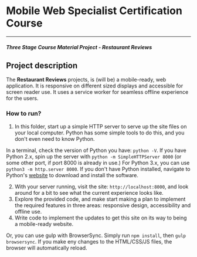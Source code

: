 # Mobile Web Specialist Certification Course
---
#### _Three Stage Course Material Project - Restaurant Reviews_

## Project description

The **Restaurant Reviews** projects, is (will be) a mobile-ready,  web application. It is responsive 
on different sized displays and accessible for screen reader use. It uses a service worker for 
seamless offline experience for the users. 

### How to run?

1. In this folder, start up a simple HTTP server to serve up the site files on your local computer. 
Python has some simple tools to do this, and you don't even need to know Python. 

In a terminal, check the version of Python you have: `python -V`. If you have Python 2.x, spin up 
the server with `python -m SimpleHTTPServer 8000` (or some other port, if port 8000 is already in 
use.) For Python 3.x, you can use `python3 -m http.server 8000`. If you don't have Python installed, 
navigate to Python's [website](https://www.python.org/) to download and install the software.

2. With your server running, visit the site: `http://localhost:8000`, and look around for a bit to 
see what the current experience looks like.
3. Explore the provided code, and make start making a plan to implement the required features in 
three areas: responsive design, accessibility and offline use.
4. Write code to implement the updates to get this site on its way to being a mobile-ready website.

Or, you can use gulp with BrowserSync. Simply run `npm install`, then `gulp browsersync`. If you 
make eny changes to the HTML/CSS/JS files, the browser will automatically reload.


